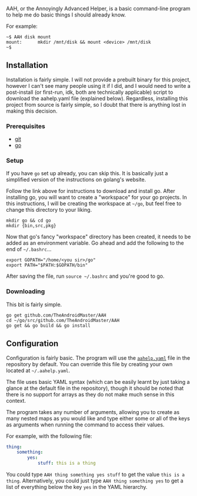 AAH, or the Annoyingly Advanced Helper, is a basic command-line program to help me do basic things I should already know.

For example:

```
~$ AAH disk mount
mount: 		mkdir /mnt/disk && mount <device> /mnt/disk
~$
```

## Installation

Installation is fairly simple. I will not provide a prebuilt binary for this project, however I can't see many people using it if I did, and I would need to write a post-install (or first-run, idk, both are technically applicable) script to download the aahelp.yaml file (explained below). Regardless, installing this project from source is fairly simple, so I doubt that there is anything lost in making this decision.

### Prerequisites

- [git](https://git-scm.org/downloads)
- [go](https://golang.org/doc/install)

### Setup

If you have `go` set up already, you can skip this. It is basically just a simplified version of the instructions on golang's website.

Follow the link above for instructions to download and install go. After installing go, you will want to create a "workspace" for your go projects. In this instructions, I will be creating the workspace at `~/go`, but feel free to change this directory to your liking.

```shell
mkdir go && cd go
mkdir {bin,src,pkg}
```

Now that go's fancy "workspace" directory has been created, it needs to be added as an environment variable. Go ahead and add the following to the end of `~/.bashrc`...

```shell
export GOPATH="/home/<you sir>/go"
export PATH="$PATH:$GOPATH/bin"
```

After saving the file, run `source ~/.bashrc` and you're good to go.

### Downloading

This bit is fairly simple.

```shell
go get github.com/TheAndroidMaster/AAH
cd ~/go/src/github.com/TheAndroidMaster/AAH
go get && go build && go install
```

## Configuration

Configuration is fairly basic. The program will use the [`aahelp.yaml`](./aahelp.yaml) file in the repository by default. You can override this file by creating your own located at `~/.aahelp.yaml`.

The file uses basic YAML syntax (which can be easily learnt by just taking a glance at the default file in the repository), though it should be noted that there is no support for arrays as they do not make much sense in this context.

The program takes any number of arguments, allowing you to create as many nested maps as you would like and type either some or all of the keys as arguments when running the command to access their values.

For example, with the following file:

```yaml
thing:
    something:
        yes:
            stuff: this is a thing
```

You could type `AAH thing something yes stuff` to get the value `this is a thing`. Alternatively, you could just type `AAH thing something yes` to get a list of everything below the key `yes` in the YAML hierarchy.
